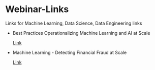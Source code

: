 # Webinar-Links
Links for Machine Learning, Data Science, Data Engineering links

* Best Practices Operationalizing Machine Learning and AI at Scale

  [Link](https://register.gotowebinar.com/recording/viewRecording/8617251255965053709/1700231302740015627/amit.walia@cognizant.com?registrantKey=2544872836642804748&type=ABSENTEEEMAILRECORDINGLINK)
  
* Machine Learning - Detecting Financial Fraud at Scale

  [Link](https://register.gotowebinar.com/recording/viewRecording/6506246105436792077/8832193685076706567/amit.walia@cognizant.com?registrantKey=8377850191694424587&type=ATTENDEEEMAILRECORDINGLINK)
